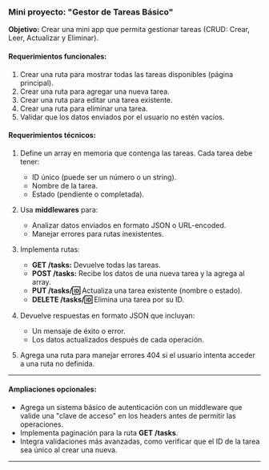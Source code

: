 ### **Mini proyecto: "Gestor de Tareas Básico"**

**Objetivo:** Crear una mini app que permita gestionar tareas (CRUD: Crear, Leer, Actualizar y Eliminar).

#### **Requerimientos funcionales:**

1. Crear una ruta para mostrar todas las tareas disponibles (página principal).
2. Crear una ruta para agregar una nueva tarea.
3. Crear una ruta para editar una tarea existente.
4. Crear una ruta para eliminar una tarea.
5. Validar que los datos enviados por el usuario no estén vacíos.

#### **Requerimientos técnicos:**

1. Define un array en memoria que contenga las tareas. Cada tarea debe tener:

   - ID único (puede ser un número o un string).
   - Nombre de la tarea.
   - Estado (pendiente o completada).

2. Usa **middlewares** para:

   - Analizar datos enviados en formato JSON o URL-encoded.
   - Manejar errores para rutas inexistentes.

3. Implementa rutas:

   - **GET /tasks:** Devuelve todas las tareas.
   - **POST /tasks:** Recibe los datos de una nueva tarea y la agrega al array.
   - **PUT /tasks/:id:** Actualiza una tarea existente (nombre o estado).
   - **DELETE /tasks/:id:** Elimina una tarea por su ID.

4. Devuelve respuestas en formato JSON que incluyan:

   - Un mensaje de éxito o error.
   - Los datos actualizados después de cada operación.

5. Agrega una ruta para manejar errores 404 si el usuario intenta acceder a una ruta no definida.

---

#### **Ampliaciones opcionales:**

- Agrega un sistema básico de autenticación con un middleware que valide una "clave de acceso" en los headers antes de permitir las operaciones.
- Implementa paginación para la ruta **GET /tasks**.
- Integra validaciones más avanzadas, como verificar que el ID de la tarea sea único al crear una nueva.

---
